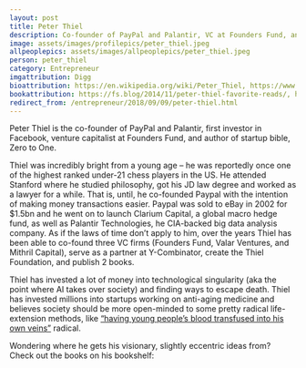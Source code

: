 ```yaml
---
layout: post
title: Peter Thiel
description: Co-founder of PayPal and Palantir, VC at Founders Fund, and author of Zero to One
image: assets/images/profilepics/peter_thiel.jpeg
allpeoplepics: assets/images/allpeoplepics/peter_thiel.jpeg
person: peter_thiel
category: Entrepreneur
imgattribution: Digg
bioattribution: https://en.wikipedia.org/wiki/Peter_Thiel, https://www.businessinsider.com/peter-thiel-facebook-trump-biography-2018-2?utm_source=copy-link, utm_medium=referral&utm_content=topbar&utm_term=desktop, https://www.inc.com/jeff-bercovici/peter-thiel-young-blood.html
bookattribution: https://fs.blog/2014/11/peter-thiel-favorite-reads/, https://www.reddit.com/r/IAmA/comments/2g4g95/peter_thiel_technology_entrepreneur_and_investor/ckfj4j5/
redirect_from: /entrepreneur/2018/09/09/peter-thiel.html
---
```


Peter Thiel is the co-founder of PayPal and Palantir, first investor in Facebook, venture capitalist at Founders Fund, and author of startup bible, Zero to One.

Thiel was incredibly bright from a young age – he was reportedly once one of the highest ranked under-21 chess players in the US. He attended Stanford where he studied philosophy, got his JD law degree and worked as a lawyer for a while. That is, until, he co-founded Paypal with the intention of making money transactions easier. Paypal was sold to eBay in 2002 for $1.5bn and he went on to launch Clarium Capital, a global macro hedge fund, as well as Palantir Technologies, he CIA-backed big data analysis company. As if the laws of time don’t apply to him, over the years Thiel has been able to co-found three VC firms (Founders Fund, Valar Ventures, and Mithril Capital), serve as a partner at Y-Combinator, create the Thiel Foundation, and publish 2 books.

Thiel has invested a lot of money into technological singularity (aka the point where AI takes over society) and finding ways to escape death. Thiel has invested millions into startups working on anti-aging medicine and believes society should be more open-minded to some pretty radical life-extension methods, like <a href="https://www.inc.com/jeff-bercovici/peter-thiel-young-blood.html">“having young people’s blood transfused into his own veins”</a> radical.

Wondering where he gets his visionary, slightly eccentric ideas from? Check out the books on his bookshelf: 






